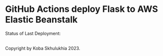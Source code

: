 # GitHub Actions deploy Flask to AWS Elastic Beanstalk




Status of Last Deployment:<br>
<br>


Copyright by Koba Skhulukhia 2023.
